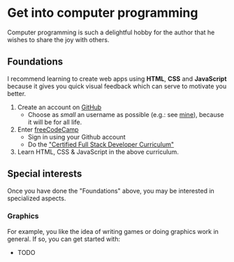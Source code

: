 # Get into computer programming

Computer programming is such a delightful hobby for the author that he wishes to share the joy with others.

## Foundations

I recommend learning to create web apps using **HTML**, **CSS** and **JavaScript** because it gives you quick visual feedback which can serve to motivate you better.

1. Create an account on [GitHub](https://github.com/)
    - Choose as *small* an username as possible (e.g.: see [mine](https://github.com/srid)), because it will be for all life.
1. Enter [freeCodeCamp](https://www.freecodecamp.org/)
      - Sign in using your Github account 
      - Do the ["Certified Full Stack Developer Curriculum"](https://www.freecodecamp.org/learn/full-stack-developer/)
1. Learn HTML, CSS & JavaScript in the above curriculum.


## Special interests

Once you have done the "Foundations" above, you may be interested in specialized aspects.

### Graphics

For example, you like the idea of writing games or doing graphics work in general. If so, you can get started with:

- TODO
